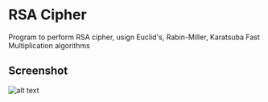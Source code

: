 # RSA Cipher

Program to perform RSA cipher, usign Euclid's, Rabin-Miller, Karatsuba Fast Multiplication algorithms

## Screenshot

![alt text](https://raw.githubusercontent.com/michelebenveuto/ProyectoDiscreta/master/RSA.png)